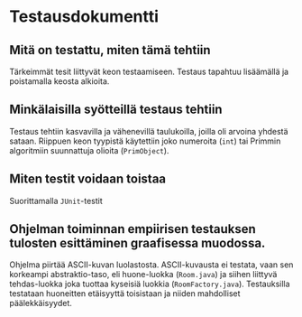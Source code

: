 # Testausdokumentti

## Mitä on testattu, miten tämä tehtiin

Tärkeimmät tesit liittyvät keon testaamiseen. Testaus tapahtuu lisäämällä ja poistamalla keosta alkioita.

## Minkälaisilla syötteillä testaus tehtiin

Testaus tehtiin kasvavilla ja vähenevillä taulukoilla, joilla oli arvoina yhdestä sataan. Riippuen keon tyypistä käytettiin joko numeroita (`int`) tai Primmin algoritmiin suunnattuja olioita (`PrimObject`).

## Miten testit voidaan toistaa

Suorittamalla `JUnit`-testit

## Ohjelman toiminnan empiirisen testauksen tulosten esittäminen graafisessa muodossa.

Ohjelma piirtää ASCII-kuvan luolastosta. ASCII-kuvausta ei testata, vaan sen korkeampi abstraktio-taso, eli huone-luokka (`Room.java`) ja siihen liittyvä tehdas-luokka joka tuottaa kyseisiä luokkia (`RoomFactory.java`). Testauksilla testataan huoneitten etäisyyttä toisistaan ja niiden mahdolliset päälekkäisyydet.


